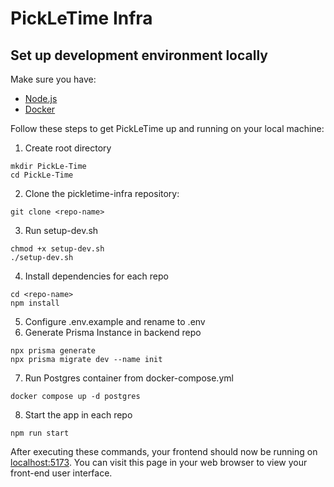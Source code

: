 # PickLeTime Infra


## Set up development environment locally
Make sure you have:
* [Node.js](http://nodejs.org/)
* [Docker](https://docs.docker.com/engine/)

Follow these steps to get PickLeTime up and running on your local machine:

1. Create root directory
```
mkdir PickLe-Time
cd PickLe-Time
```
2. Clone the pickletime-infra repository:
```
git clone <repo-name>
```
3. Run setup-dev.sh
```
chmod +x setup-dev.sh
./setup-dev.sh
```
4. Install dependencies for each repo
```
cd <repo-name>
npm install
```
5. Configure .env.example and rename to .env
6. Generate Prisma Instance in backend repo
```
npx prisma generate
npx prisma migrate dev --name init
```
7. Run Postgres container from docker-compose.yml
```
docker compose up -d postgres
```
8. Start the app in each repo
```
npm run start
```

After executing these commands, your frontend should now be running on [localhost:5173](http://localhost:5173/). You can visit this page in your web browser to view your front-end user interface.

